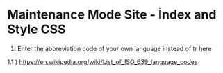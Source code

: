 # Maintenance Mode Site - İndex and Style CSS

1) <html lang="tr"> Enter the abbreviation code of your own language instead of tr here
1.1 ) https://en.wikipedia.org/wiki/List_of_ISO_639_language_codes

